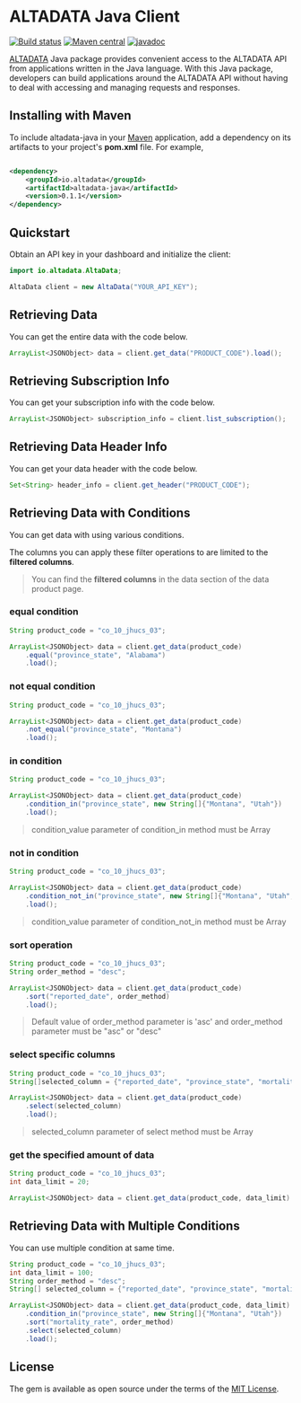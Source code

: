 # ALTADATA Java Client

[![Build status](https://github.com/altabering/altadata-java/workflows/build/badge.svg)](https://github.com/altabering/altadata-java/actions)
[![Maven central](https://img.shields.io/maven-central/v/io.altadata/altadata-java)](https://search.maven.org/artifact/io.altadata/altadata-java)
[![javadoc](https://javadoc.io/badge2/io.altadata/altadata-java/javadoc.svg)](https://javadoc.io/doc/io.altadata/altadata-java)

[ALTADATA](https://www.altadata.io) Java package provides convenient access to the ALTADATA API from applications
written in the Java language. With this Java package, developers can build applications around the ALTADATA API without
having to deal with accessing and managing requests and responses.

## Installing with Maven

To include altadata-java in your [Maven](http://maven.apache.org/) application, add a dependency on its artifacts to
your project's **pom.xml** file. For example,

```xml

<dependency>
    <groupId>io.altadata</groupId>
    <artifactId>altadata-java</artifactId>
    <version>0.1.1</version>
</dependency>
```

## Quickstart

Obtain an API key in your dashboard and initialize the client:

```java
import io.altadata.AltaData;

AltaData client = new AltaData("YOUR_API_KEY");
```

## Retrieving Data

You can get the entire data with the code below.

```java
ArrayList<JSONObject> data = client.get_data("PRODUCT_CODE").load();
```

## Retrieving Subscription Info

You can get your subscription info with the code below.

```java
ArrayList<JSONObject> subscription_info = client.list_subscription();
```

## Retrieving Data Header Info

You can get your data header with the code below.

```java
Set<String> header_info = client.get_header("PRODUCT_CODE");
```

## Retrieving Data with Conditions

You can get data with using various conditions.

The columns you can apply these filter operations to are limited to the **filtered columns**.

> You can find the **filtered columns** in the data section of the data product page.

### equal condition

```java
String product_code = "co_10_jhucs_03";

ArrayList<JSONObject> data = client.get_data(product_code)
    .equal("province_state", "Alabama")
    .load();
```

### not equal condition

```java
String product_code = "co_10_jhucs_03";

ArrayList<JSONObject> data = client.get_data(product_code)
    .not_equal("province_state", "Montana")
    .load();
```

### in condition

```java
String product_code = "co_10_jhucs_03";

ArrayList<JSONObject> data = client.get_data(product_code)
    .condition_in("province_state", new String[]{"Montana", "Utah"})
    .load();
```

> condition_value parameter of condition_in method must be Array

### not in condition

```java
String product_code = "co_10_jhucs_03";

ArrayList<JSONObject> data = client.get_data(product_code)
    .condition_not_in("province_state", new String[]{"Montana", "Utah", "Alabama"})
    .load();
```

> condition_value parameter of condition_not_in method must be Array

### sort operation

```java
String product_code = "co_10_jhucs_03";
String order_method = "desc";

ArrayList<JSONObject> data = client.get_data(product_code)
    .sort("reported_date", order_method)
    .load();
```

> Default value of order_method parameter is 'asc' and order_method parameter must be "asc" or "desc"

### select specific columns

```java
String product_code = "co_10_jhucs_03";
String[]selected_column = {"reported_date", "province_state", "mortality_rate"};

ArrayList<JSONObject> data = client.get_data(product_code)
    .select(selected_column)
    .load();
```

> selected_column parameter of select method must be Array

### get the specified amount of data

```java
String product_code = "co_10_jhucs_03";
int data_limit = 20;

ArrayList<JSONObject> data = client.get_data(product_code, data_limit).load();
```

## Retrieving Data with Multiple Conditions

You can use multiple condition at same time.

```java
String product_code = "co_10_jhucs_03";
int data_limit = 100;
String order_method = "desc";
String[] selected_column = {"reported_date", "province_state", "mortality_rate"};

ArrayList<JSONObject> data = client.get_data(product_code, data_limit)
    .condition_in("province_state", new String[]{"Montana", "Utah"})
    .sort("mortality_rate", order_method)
    .select(selected_column)
    .load();
```

## License

The gem is available as open source under the terms of
the [MIT License](https://github.com/altabering/altadata-java/blob/master/LICENSE).